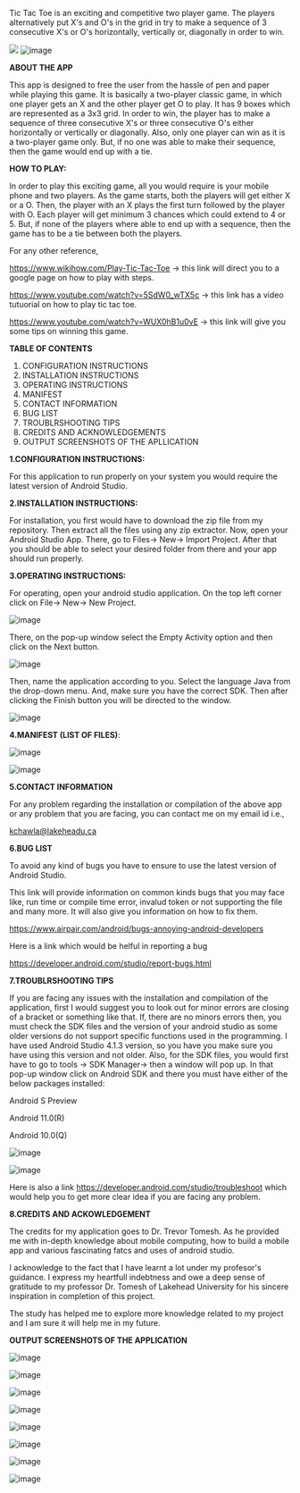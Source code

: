 Tic Tac Toe is an exciting and competitive two player game. The players alternatively put X&#39;s and O&#39;s in the grid in try to make a sequence of 3 consecutive X&#39;s or O&#39;s horizontally, vertically or, diagonally in order to win.

![](RackMultipart20210423-4-wa5yd2_html_4ffe2ecf2a521dc4.png)
![image](https://user-images.githubusercontent.com/83088348/115928674-8295de00-a454-11eb-803a-9447ee3a614f.png)

**ABOUT THE APP**

This app is designed to free the user from the hassle of pen and paper while playing this game. It is basically a two-player classic game, in which one player gets an X and the other player get O to play. It has 9 boxes which are represented as a 3x3 grid. In order to win, the player has to make a sequence of three consecutive X&#39;s or three consecutive O&#39;s either horizontally or vertically or diagonally. Also, only one player can win as it is a two-player game only. But, if no one was able to make their sequence, then the game would end up with a tie.

**HOW TO PLAY:**

In order to play this exciting game, all you would require is your mobile phone and two players. As the game starts, both the players will get either X or a O. Then, the player with an X plays the first turn followed by the player with O. Each player will get minimum 3 chances which could extend to 4 or 5. But, if none of the players where able to end up with a sequence, then the game has to be a tie between both the players.

For any other reference,

https://www.wikihow.com/Play-Tic-Tac-Toe -> this link will direct you to a google page on how to play with steps.

https://www.youtube.com/watch?v=5SdW0_wTX5c -> this link has a video tutuorial on how to play tic tac toe.

https://www.youtube.com/watch?v=WUX0hB1u0vE -> this link will give you some tips on winning this game.

**TABLE OF CONTENTS**

1. CONFIGURATION INSTRUCTIONS
2. INSTALLATION INSTRUCTIONS
3. OPERATING INSTRUCTIONS
4. MANIFEST
5. CONTACT INFORMATION
6. BUG LIST
7. TROUBLRSHOOTING TIPS
8. CREDITS AND ACKNOWLEDGEMENTS
9. OUTPUT SCREENSHOTS OF THE APLLICATION

**1.CONFIGURATION INSTRUCTIONS:**

For this application to run properly on your system you would require the latest version of Android Studio.

**2.INSTALLATION INSTRUCTIONS:**

For installation, you first would have to download the zip file from my repository. Then extract all the files using any zip extractor. Now, open your Android Studio App. There, go to Files-> New-> Import Project. After that you should be able to select your desired folder from there and your app should run properly.

**3.OPERATING INSTRUCTIONS:**

For operating, open your android studio application. On the top left corner click on File-> New-> New Project.

![image](https://user-images.githubusercontent.com/83088348/115938474-cdb9ec00-a468-11eb-88b7-717ac3757c1d.png)

 There, on the pop-up window select the Empty Activity option and then click on the Next button.
 
 ![image](https://user-images.githubusercontent.com/83088348/115938487-da3e4480-a468-11eb-964d-e009cad56646.png)

Then, name the application according to you. Select the language Java from the drop-down menu. And, make sure you have the correct SDK. Then after clicking the Finish button you will be directed to the window.

 ![image](https://user-images.githubusercontent.com/83088348/115938491-e0ccbc00-a468-11eb-8a8f-b13ce6b2ad5e.png)

**4.MANIFEST (LIST OF FILES)**:

![image](https://user-images.githubusercontent.com/83088348/115940314-0c52a500-a46f-11eb-938e-e91a2dfdb052.png)

![image](https://user-images.githubusercontent.com/83088348/115940325-12e11c80-a46f-11eb-82b4-05c830297e26.png)

**5.CONTACT INFORMATION**

For any problem regarding the installation or compilation of the above app or any problem that you are facing, you can contact me on my email id i.e.,

kchawla@lakeheadu.ca

**6.BUG LIST**

To avoid any kind of bugs you have to ensure to use the latest version of Android Studio.

This link will provide information on common kinds bugs that you may face like, run time or compile time error, invalud token or not supporting the file and many more. It will also give you information on how to fix them.

https://www.airpair.com/android/bugs-annoying-android-developers

Here is a link which would be helful in reporting a bug

https://developer.android.com/studio/report-bugs.html

**7.TROUBLRSHOOTING TIPS**

If you are facing any issues with the installation and compilation of the application, first I would suggest you to look out for  minor errors are closing of a bracket or something like that. If, there are no minors errors then, you must check the SDK files and the version of your android studio as some older versions do not support specific functions used in the programming. I have used Android Studio 4.1.3 version, so you have you make sure you have using this version and not older. Also, for the SDK files, you would first have to go to tools -> SDK Manager-> then a window will pop up. In that pop-up window click on Android SDK and there you must have either of the below packages installed:

Android S Preview

Android 11.0(R)

Android 10.0(Q) 

![image](https://user-images.githubusercontent.com/83088348/115941030-aae00580-a471-11eb-80f0-c54b52cd175f.png)

![image](https://user-images.githubusercontent.com/83088348/115941050-c5b27a00-a471-11eb-8267-b7ba4b5419d8.png)

Here is also a link https://developer.android.com/studio/troubleshoot which would help you to get more clear idea if you are facing any problem.

**8.CREDITS AND ACKOWLEDGEMENT**

The credits for my application goes to Dr. Trevor Tomesh. As he provided me with in-depth knowledge about mobile computing, how to build a mobile app and various fascinating fatcs and uses of android studio. 

I acknowledge to the fact that I have learnt a lot under my profesor's guidance. I express my heartfull indebtness and owe a deep sense of gratitude to my professor Dr. Tomesh of Lakehead University for his sincere inspiration in completion of this project.

The study has helped me to explore more knowledge related to my project and I am sure it will help me in my future.

**OUTPUT SCREENSHOTS OF THE APPLICATION**

![image](https://user-images.githubusercontent.com/83088348/115945703-e20ee080-a48a-11eb-9141-8c9c5995c93f.png)

![image](https://user-images.githubusercontent.com/83088348/115945706-e6d39480-a48a-11eb-80aa-59af3c023886.png)

![image](https://user-images.githubusercontent.com/83088348/115945710-eaffb200-a48a-11eb-9fda-69fe3aa1d3e4.png)

![image](https://user-images.githubusercontent.com/83088348/115945712-ef2bcf80-a48a-11eb-97a2-899e285cd6b9.png)

![image](https://user-images.githubusercontent.com/83088348/115945716-f357ed00-a48a-11eb-80c1-f7072d8c1e4c.png)

![image](https://user-images.githubusercontent.com/83088348/115945724-f7840a80-a48a-11eb-9a86-93363d165ca5.png)

![image](https://user-images.githubusercontent.com/83088348/115945729-fbb02800-a48a-11eb-9308-94e1cb1d3a3d.png)

![image](https://user-images.githubusercontent.com/83088348/115945735-01a60900-a48b-11eb-8335-425c69d80fba.png)



